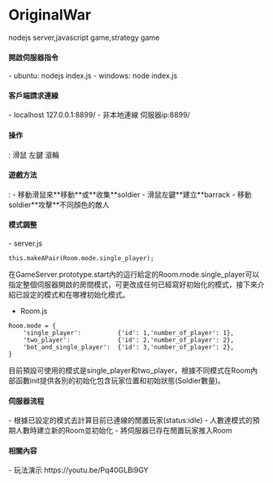# OriginalWar
nodejs server,javascript game,strategy game  

<h4>開啟伺服器指令</h4>
 - ubuntu: nodejs index.js
 - windows: node index.js
<h4>客戶端請求連線</h4>
 - localhost 127.0.0.1:8899/
 - 非本地連線 伺服器ip:8899/
<h4>操作</h4>: 滑鼠 左鍵 滾輪

<h4>遊戲方法</h4>:
- 移動滑鼠來**移動**或**收集**soldier  
- 滑鼠左鍵**建立**barrack  
- 移動soldier**攻擊**不同顏色的敵人

<h4>模式調整</h4>  
- server.js
<pre><code>this.makeAPair(Room.mode.single_player);</code></pre>
在GameServer.prototype.start內的這行給定的Room.mode.single_player可以指定整個伺服器開啟的房間模式，可更改成任何已經寫好初始化的模式，接下來介紹已設定的模式和在哪裡初始化模式。

- Room.js  
<pre><code>Room.mode = {
	'single_player':          {'id': 1,'number_of_player': 1},
	'two_player':             {'id': 2,'number_of_player': 2},
	'bot_and_single_player':  {'id': 3,'number_of_player': 2},
}</pre></code>
目前預設可使用的模式是single_player和two_player，根據不同模式在Room內部函數init提供各別的初始化包含玩家位置和初始狀態(Soldier數量)。

<h4>伺服器流程</h4>
- 根據已設定的模式去計算目前已連線的閒置玩家(status:idle)
- 人數達模式的預期人數時建立新的Room並初始化
- 將伺服器已存在閒置玩家推入Room

<h4>相關內容</h4>
 - 玩法演示 https://youtu.be/Pq40GLBi9GY
